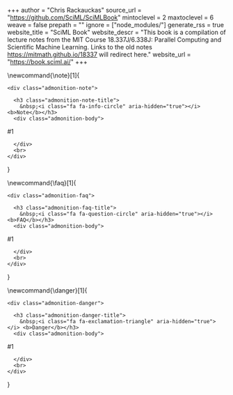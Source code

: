 <!-- Global page variables -->
+++
author = "Chris Rackauckas"
source_url = "https://github.com/SciML/SciMLBook"
mintoclevel = 2
maxtoclevel = 6
weave = false
prepath = ""
ignore = ["node_modules/"]
generate_rss = true
website_title = "SciML Book"
website_descr = "This book is a compilation of lecture notes from the MIT Course 18.337J/6.338J: Parallel Computing and Scientific Machine Learning. Links to the old notes https://mitmath.github.io/18337 will redirect here."
website_url   = "https://book.sciml.ai/"
+++

\newcommand{\note}[1]{
~~~
<div class="admonition-note">

  <h3 class="admonition-note-title">
    &nbsp;<i class="fa fa-info-circle" aria-hidden="true"></i> <b>Note</b></h3>
  <div class="admonition-body">
~~~
#1
~~~
  </div>
  <br>
</div>
~~~
}

\newcommand{\faq}[1]{
~~~
<div class="admonition-faq">

  <h3 class="admonition-faq-title">
    &nbsp;<i class="fa fa-question-circle" aria-hidden="true"></i> <b>FAQ</b></h3>
  <div class="admonition-body">
~~~
#1
~~~
  </div>
  <br>
</div>
~~~
}

\newcommand{\danger}[1]{
~~~
<div class="admonition-danger">

  <h3 class="admonition-danger-title">
    &nbsp;<i class="fa fa-exclamation-triangle" aria-hidden="true"></i> <b>Danger</b></h3>
  <div class="admonition-body">
~~~
#1
~~~
  </div>
  <br>
</div>
~~~
}

